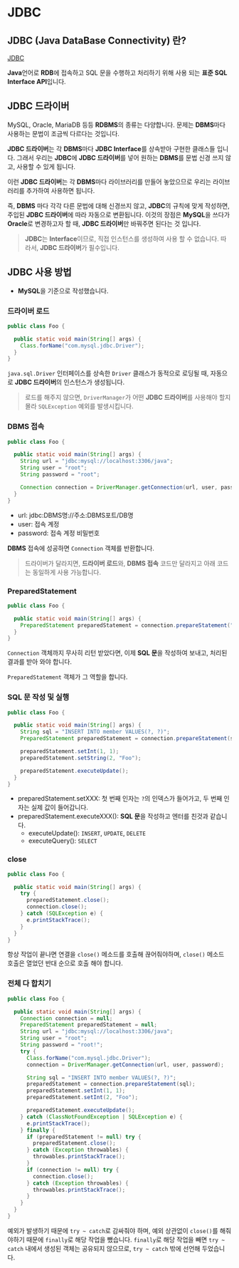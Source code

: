 # JDBC

## JDBC (Java DataBase Connectivity) 란?

[JDBC](https://opentutorials.org/module/3569/21222)

**Java**언어로 **RDB**에 접속하고 SQL 문을 수행하고 처리하기 위해 사용 되는 **표준 SQL Interface API**입니다.

## JDBC 드라이버

MySQL, Oracle, MariaDB 등등 **RDBMS**의 종류는 다양합니다. 문제는 **DBMS**마다 사용하는 문법이 조금씩 다르다는 것입니다.

**JDBC 드라이버**는 각 **DBMS**마다 **JDBC Interface**를 상속받아 구현한 클래스들 입니다. 그래서 우리는 **JDBC**에 **JDBC 드라이버**를 넣어 원하는 **DBMS**를 문법
신경 쓰지 않고, 사용할 수 있게 됩니다.

이런 **JDBC 드라이버**는 각 **DBMS**마다 라이브러리를 만들어 놓았으므로 우리는 라이브러리를 추가하여 사용하면 됩니다.

즉, **DBMS** 마다 각각 다른 문법에 대해 신경쓰지 않고, **JDBC**의 규칙에 맞게 작성하면, 주입된 **JDBC 드라이버**에 따라 자동으로 변환됩니다. 이것의 장점은 **MySQL**을 쓰다가
**Oracle**로 변경하고자 할 때, **JDBC 드라이버**만 바꿔주면 된다는 것 입니다.

> **JDBC**는 **Interface**이므로, 직접 인스턴스를 생성하여 사용 할 수 없습니다. 따라서, **JDBC 드라이버**가 필수입니다.

## JDBC 사용 방법

- **MySQL**을 기준으로 작성했습니다.

### 드라이버 로드

```java
public class Foo {

  public static void main(String[] args) {
    Class.forName("com.mysql.jdbc.Driver");
  }
}
```

`java.sql.Driver` 인터페이스를 상속한 `Driver` 클래스가 동적으로 로딩될 때, 자동으로 **JDBC 드라이버**의 인스턴스가 생성됩니다.

> 로드를 해주지 않으면, `DriverManager`가 어떤 **JDBC 드라이버**를 사용해야 할지 몰라 `SQLException` 예외를 발생시킵니다.

### DBMS 접속

```java
public class Foo {

  public static void main(String[] args) {
    String url = "jdbc:mysql://localhost:3306/java";
    String user = "root";
    String password = "root";

    Connection connection = DriverManager.getConnection(url, user, password);
  }
}
```

- url: jdbc:DBMS명://주소:DBMS포트/DB명
- user: 접속 계정
- password: 접속 계정 비밀번호

**DBMS** 접속에 성공하면 `Connection` 객체를 반환합니다.

> 드라이버가 달라지면, **드라이버 로드**와, **DBMS 접속** 코드만 달라지고 아래 코드는 동일하게 사용 가능합니다.

### PreparedStatement

```java
public class Foo {

  public static void main(String[] args) {
    PreparedStatement preparedStatement = connection.prepareStatement("SQL 문 작성");
  }
}
```

`Connection` 객체까지 무사히 리턴 받았다면, 이제 **SQL 문**을 작성하여 보내고, 처리된 결과를 받아 와야 합니다.

`PreparedStatement` 객체가 그 역할을 합니다.

### SQL 문 작성 및 실행

```java
public class Foo {

  public static void main(String[] args) {
    String sql = "INSERT INTO member VALUES(?, ?)";
    PreparedStatement preparedStatement = connection.prepareStatement(sql);

    preparedStatement.setInt(1, 1);
    preparedStatement.setString(2, "Foo");

    preparedStatement.executeUpdate();
  }
}
```

- preparedStatement.setXXX: 첫 번째 인자는 `?`의 인덱스가 들어가고, 두 번째 인자는 실제 값이 들어갑니다.
- preparedStatement.executeXXX(): **SQL 문**을 작성하고 엔터를 친것과 같습니다.
    - executeUpdate(): `INSERT`, `UPDATE`, `DELETE`
    - executeQuery(): `SELECT`

### close

```java
public class Foo {

  public static void main(String[] args) {
    try {
      preparedStatement.close();
      connection.close();
    } catch (SQLException e) {
      e.printStackTrace();
    }
  }
}
```

항상 작업이 끝나면 연결을 `close()` 메소드를 호출해 끊어줘야하며, `close()` 메소드 호출은 열었던 반대 순으로 호출 해야 합니다.

### 전체 다 합치기

```java
public class Foo {

  public static void main(String[] args) {
    Connection connection = null;
    PreparedStatement preparedStatement = null;
    String url = "jdbc:mysql://localhost:3306/java";
    String user = "root";
    String password = "root!";
    try {
      Class.forName("com.mysql.jdbc.Driver");
      connection = DriverManager.getConnection(url, user, password);

      String sql = "INSERT INTO member VALUES(?, ?)";
      preparedStatement = connection.prepareStatement(sql);
      preparedStatement.setInt(1, 1);
      preparedStatement.setInt(2, "Foo");

      preparedStatement.executeUpdate();
    } catch (ClassNotFoundException | SQLException e) {
      e.printStackTrace();
    } finally {
      if (preparedStatement != null) try {
        preparedStatement.close();
      } catch (Exception throwables) {
        throwables.printStackTrace();
      }
      if (connection != null) try {
        connection.close();
      } catch (Exception throwables) {
        throwables.printStackTrace();
      }
    }
  }
}
```

예외가 발생하기 때문에 `try ~ catch`로 감싸줘야 하며, 예외 상관없이 `close()`를 해줘야하기 때문에 `finally`로 해당 작업을 뺐습니다.
`finally`로 해당 작업을 빼면 `try ~ catch` 내에서 생성된 객체는 공유되지 않으므로, `try ~ catch` 밖에 선언해 두었습니다.